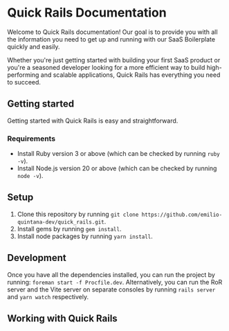 # Quick Rails Documentation

Welcome to Quick Rails documentation! Our goal is to provide you with all the information you need to get up and running with our SaaS Boilerplate quickly and easily.

Whether you're just getting started with building your first SaaS product or you're a seasoned developer looking for a more efficient way to build high-performing and scalable applications, Quick Rails has everything you need to succeed.

## Getting started

Getting started with Quick Rails is easy and straightforward. 

### Requirements

- Install Ruby version 3 or above (which can be checked by running `ruby -v`).
- Install Node.js version 20 or above (which can be checked by running `node -v`).

## Setup
1. Clone this repository by running `git clone https://github.com/emilio-quintana-dev/quick_rails.git`. 
2. Install gems by running `gem install`. 
3. Install node packages by running `yarn install`.

## Development
Once you have all the dependencies installed, you can run the project by running: `foreman start -f Procfile.dev`. Alternatively, you can run the RoR server and the Vite server on separate consoles by running `rails server` and `yarn watch` respectively. 

## Working with Quick Rails

